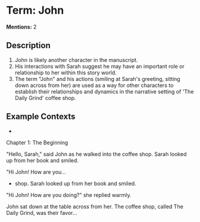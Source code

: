 # Term: John

**Mentions:** 2

## Description

1. John is likely another character in the manuscript.
2. His interactions with Sarah suggest he may have an important role or relationship to her within this story world.
3. The term "John" and his actions (smiling at Sarah's greeting, sitting down across from her) are used as a way for other characters to establish their relationships and dynamics in the narrative setting of 'The Daily Grind' coffee shop.

## Example Contexts

- 
Chapter 1: The Beginning

"Hello, Sarah," said John as he walked into the coffee shop. Sarah looked up from her book and smiled.

"Hi John! How are you...
- shop. Sarah looked up from her book and smiled.

"Hi John! How are you doing?" she replied warmly.

John sat down at the table across from her. The coffee shop, called The Daily Grind, was their favor...
